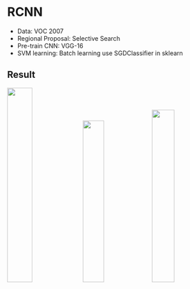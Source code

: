 # RCNN

* Data: VOC 2007
* Regional Proposal: Selective Search
* Pre-train CNN: VGG-16
* SVM learning: Batch learning use SGDClassifier in sklearn

## Result
<img src = "https://user-images.githubusercontent.com/37683366/127149755-ccfe0235-a64e-4368-88de-5de213ba9e2e.PNG" width = "34%" height= "34%"> <img src = "https://user-images.githubusercontent.com/37683366/127149760-f739f4cf-4ed0-4def-9074-0f6df1e3b3c2.PNG" width = "31%" height= "31%"> <img src = "https://user-images.githubusercontent.com/37683366/127149765-212b4d8e-28bd-47c3-936a-72b4cebb1379.PNG" width = "32%" height= "32%">
